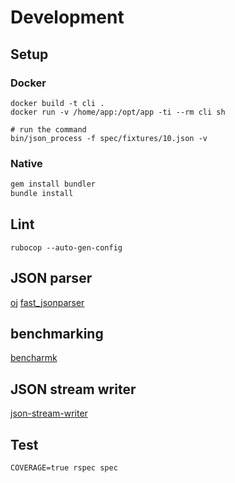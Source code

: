 # Development
## Setup
### Docker
```
docker build -t cli .
docker run -v /home/app:/opt/app -ti --rm cli sh

# run the command
bin/json_process -f spec/fixtures/10.json -v
```
### Native
```bash
gem install bundler
bundle install
```

## Lint
```
rubocop --auto-gen-config
```

## JSON parser
[oj](https://github.com/ohler55/oj)
[fast_jsonparser](https://github.com/anilmaurya/fast_jsonparser)

## benchmarking
[bencharmk](https://github.com/ruby/benchmark)

## JSON stream writer
[json-stream-writer](https://github.com/camertron/json-write-stream)

## Test
```
COVERAGE=true rspec spec
```
